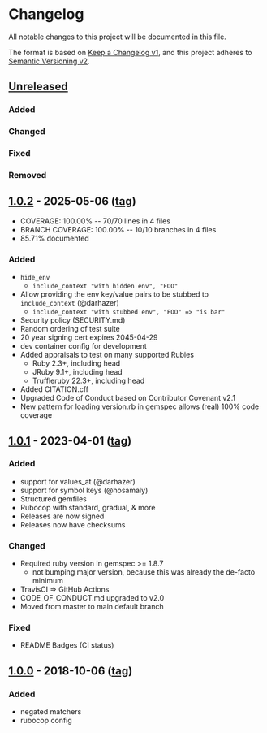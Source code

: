 # Changelog
All notable changes to this project will be documented in this file.

The format is based on [Keep a Changelog v1](https://keepachangelog.com/en/1.0.0/),
and this project adheres to [Semantic Versioning v2](https://semver.org/spec/v2.0.0.html).

## [Unreleased]
### Added
### Changed
### Fixed
### Removed

## [1.0.2] - 2025-05-06 ([tag][1.0.2t])
- COVERAGE: 100.00% -- 70/70 lines in 4 files
- BRANCH COVERAGE: 100.00% -- 10/10 branches in 4 files
- 85.71% documented
### Added
- `hide_env`
  - `include_context "with hidden env", "FOO"`
- Allow providing the env key/value pairs to be stubbed to `include_context` (@darhazer)
  - `include_context "with stubbed env", "FOO" => "is bar"`
- Security policy (SECURITY.md)
- Random ordering of test suite
- 20 year signing cert expires 2045-04-29
- dev container config for development
- Added appraisals to test on many supported Rubies
  - Ruby 2.3+, including head
  - JRuby 9.1+, including head
  - Truffleruby 22.3+, including head
- Added CITATION.cff
- Upgraded Code of Conduct based on Contributor Covenant v2.1
- New pattern for loading version.rb in gemspec allows (real) 100% code coverage

## [1.0.1] - 2023-04-01 ([tag][1.0.1t])
### Added
- support for values_at (@darhazer)
- support for symbol keys (@hosamaly)
- Structured gemfiles
- Rubocop with standard, gradual, & more
- Releases are now signed
- Releases now have checksums
### Changed
- Required ruby version in gemspec >= 1.8.7
  - not bumping major version, because this was already the de-facto minimum
- TravisCI => GitHub Actions
- CODE_OF_CONDUCT.md upgraded to v2.0
- Moved from master to main default branch
### Fixed
- README Badges (CI status)

## [1.0.0] - 2018-10-06 ([tag][1.0.0t])
### Added
- negated matchers
- rubocop config

<!-- Contributors (alphabetically) -->
[@darhazer]: https://github.com/darhazer
[@hosamaly]: https://github.com/hosamaly

[Unreleased]: https://gitlab.com/pboling/rspec-stubbed_env/-/compare/v1.0.2...main
[1.0.2]: https://gitlab.com/pboling/rspec-stubbed_env/-/compare/v1.0.1...v1.0.2
[1.0.2t]: https://gitlab.com/pboling/rspec-stubbed_env/-/tags/v1.0.2
[1.0.1]: https://gitlab.com/pboling/rspec-stubbed_env/-/compare/v1.0.0...v1.0.1
[1.0.1t]: https://gitlab.com/pboling/rspec-stubbed_env/-/tags/v1.0.1
[1.0.0]: https://gitlab.com/pboling/rspec-stubbed_env/-/compare/a3055964517c159bf214712940982034b75264be...v1.0.0
[1.0.0t]: https://gitlab.com/pboling/rspec-stubbed_env/-/tags/v1.0.0
